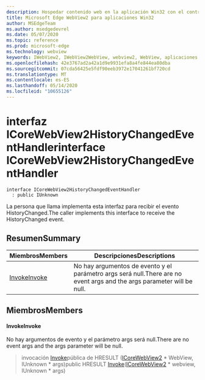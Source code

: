 ```yaml
---
description: Hospedar contenido web en la aplicación Win32 con el control Microsoft Edge WebView2
title: Microsoft Edge WebView2 para aplicaciones Win32
author: MSEdgeTeam
ms.author: msedgedevrel
ms.date: 05/07/2020
ms.topic: reference
ms.prod: microsoft-edge
ms.technology: webview
keywords: IWebView2, IWebView2WebView, webview2, WebView, aplicaciones Win32, Win32, Edge, ICoreWebView2, ICoreWebView2Controller, control de explorador, HTML Edge
ms.openlocfilehash: 42e3767ad2a42a1d9e9931efa8a4fe844ea80dba
ms.sourcegitcommit: 07cda56425e5fdf90eeb3972e17041261bf720cd
ms.translationtype: MT
ms.contentlocale: es-ES
ms.lasthandoff: 05/14/2020
ms.locfileid: "10655126"
---
```

# <span data-ttu-id="e897a-104">interfaz ICoreWebView2HistoryChangedEventHandler</span><span class="sxs-lookup"><span data-stu-id="e897a-104">interface ICoreWebView2HistoryChangedEventHandler</span></span> 

```
interface ICoreWebView2HistoryChangedEventHandler
  : public IUnknown
```

<span data-ttu-id="e897a-105">La persona que llama implementa esta interfaz para recibir el evento HistoryChanged.</span><span class="sxs-lookup"><span data-stu-id="e897a-105">The caller implements this interface to receive the HistoryChanged event.</span></span>

## <span data-ttu-id="e897a-106">Resumen</span><span class="sxs-lookup"><span data-stu-id="e897a-106">Summary</span></span>

 <span data-ttu-id="e897a-107">Miembros</span><span class="sxs-lookup"><span data-stu-id="e897a-107">Members</span></span>                        | <span data-ttu-id="e897a-108">Descripciones</span><span class="sxs-lookup"><span data-stu-id="e897a-108">Descriptions</span></span>
--------------------------------|---------------------------------------------
[<span data-ttu-id="e897a-109">Invoke</span><span class="sxs-lookup"><span data-stu-id="e897a-109">Invoke</span></span>](#invoke) | <span data-ttu-id="e897a-110">No hay argumentos de evento y el parámetro args será null.</span><span class="sxs-lookup"><span data-stu-id="e897a-110">There are no event args and the args parameter will be null.</span></span>

## <span data-ttu-id="e897a-111">Miembros</span><span class="sxs-lookup"><span data-stu-id="e897a-111">Members</span></span>

#### <span data-ttu-id="e897a-112">Invoke</span><span class="sxs-lookup"><span data-stu-id="e897a-112">Invoke</span></span> 

<span data-ttu-id="e897a-113">No hay argumentos de evento y el parámetro args será null.</span><span class="sxs-lookup"><span data-stu-id="e897a-113">There are no event args and the args parameter will be null.</span></span>

> <span data-ttu-id="e897a-114">invocación [Invoke](#invoke)pública de HRESULT ([ICoreWebView2](icorewebview2.md) \* WebView, IUnknown \* args)</span><span class="sxs-lookup"><span data-stu-id="e897a-114">public HRESULT [Invoke](#invoke)([ICoreWebView2](icorewebview2.md) \* webview, IUnknown \* args)</span></span>

